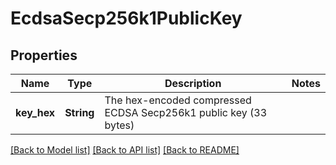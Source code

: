 # EcdsaSecp256k1PublicKey

## Properties

Name | Type | Description | Notes
------------ | ------------- | ------------- | -------------
**key_hex** | **String** | The hex-encoded compressed ECDSA Secp256k1 public key (33 bytes) | 

[[Back to Model list]](../README.md#documentation-for-models) [[Back to API list]](../README.md#documentation-for-api-endpoints) [[Back to README]](../README.md)


